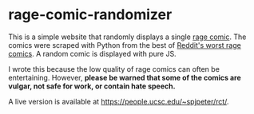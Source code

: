 # rage-comic-randomizer

This is a simple website that randomly displays a single [rage comic](https://en.wikipedia.org/wiki/Rage_comic). The comics were scraped with Python from the best of [Reddit's worst rage comics](https://www.reddit.com/r/f7u12_ham/). A random comic is displayed with pure JS.

I wrote this because the low quality of rage comics can often be entertaining. However, **please be warned that some of the comics are vulgar, not safe for work, or contain hate speech.**

A live version is available at https://people.ucsc.edu/~spjpeter/rct/.
